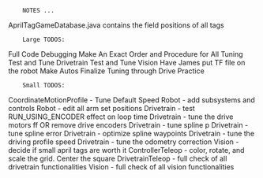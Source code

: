         NOTES ...
AprilTagGameDatabase.java contains the field positions of all tags

        Large TODOS:
Full Code Debugging
Make An Exact Order and Procedure for All Tuning
Test and Tune Drivetrain
Test and Tune Vision
Have James put TF file on the robot
Make Autos
Finalize Tuning through Drive Practice

        Small TODOS:
CoordinateMotionProfile - Tune Default Speed
Robot - add subsystems and controls
Robot - edit all arm set positions
Drivetrain - test RUN_USING_ENCODER effect on loop time
Drivetrain - tune the drive motors ff OR remove drive encoders
Drivetrain - tune spline p
Drivetrain - tune spline error
Drivetrain - optimize spline waypoints
Drivetrain - tune the driving profile speed
Drivetrain - tune the odometry correction
Vision - decide if small april tags are worth it
ControllerTeleop - color, rotate, and scale the grid. Center the square
DrivetrainTeleop - full check of all drivetrain functionalities
Vision - full check of all vision functionalities